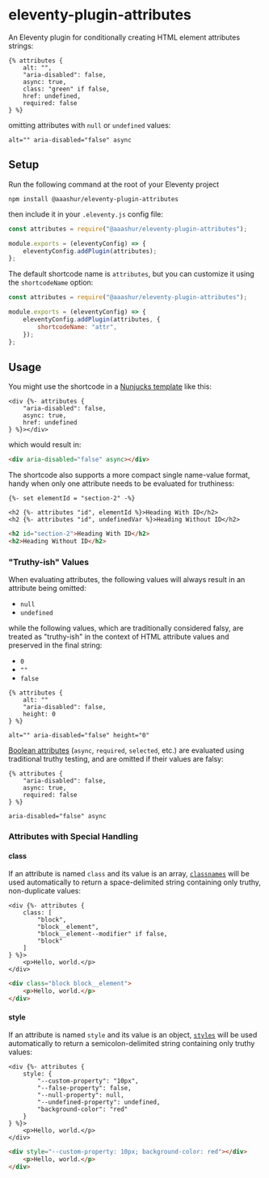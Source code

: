 # eleventy-plugin-attributes

An Eleventy plugin for conditionally creating HTML element attributes strings:

```njk
{% attributes {
    alt: "",
    "aria-disabled": false,
    async: true,
    class: "green" if false,
    href: undefined,
    required: false
} %}
```

omitting attributes with `null` or `undefined` values:

```
alt="" aria-disabled="false" async
```

## Setup

Run the following command at the root of your Eleventy project

```shell
npm install @aaashur/eleventy-plugin-attributes
```

then include it in your `.eleventy.js` config file:

```javascript
const attributes = require("@aaashur/eleventy-plugin-attributes");

module.exports = (eleventyConfig) => {
    eleventyConfig.addPlugin(attributes);
};
```

The default shortcode name is `attributes`, but you can customize it using the `shortcodeName` option:

```javascript
const attributes = require("@aaashur/eleventy-plugin-attributes");

module.exports = (eleventyConfig) => {
    eleventyConfig.addPlugin(attributes, {
        shortcodeName: "attr",
    });
};
```

## Usage

You might use the shortcode in a [Nunjucks template](https://www.11ty.dev/docs/languages/nunjucks/) like this:

```njk
<div {%- attributes {
    "aria-disabled": false,
    async: true,
    href: undefined
} %}></div>
```

which would result in:

```html
<div aria-disabled="false" async></div>
```

The shortcode also supports a more compact single name-value format, handy when only one attribute needs to be evaluated for truthiness:

```njk
{%- set elementId = "section-2" -%}

<h2 {%- attributes "id", elementId %}>Heading With ID</h2>
<h2 {%- attributes "id", undefinedVar %}>Heading Without ID</h2>
```

```html
<h2 id="section-2">Heading With ID</h2>
<h2>Heading Without ID</h2>
```

### "Truthy-ish" Values

When evaluating attributes, the following values will always result in an attribute being omitted:

- `null`
- `undefined`

while the following values, which are traditionally considered falsy, are treated as "truthy-ish" in the context of HTML attribute values and preserved in the final string:

- `0`
- `""`
- `false`

```njk
{% attributes {
    alt: ""
    "aria-disabled": false,
    height: 0
} %}
```

```
alt="" aria-disabled="false" height="0"
```

[Boolean attributes](https://web.dev/learn/html/attributes/#boolean_attributes) (`async`, `required`, `selected`, etc.) are evaluated using traditional truthy testing, and are omitted if their values are falsy:

```njk
{% attributes {
    "aria-disabled": false,
    async: true,
    required: false
} %}
```

```
aria-disabled="false" async
```

### Attributes with Special Handling

#### class

If an attribute is named `class` and its value is an array, [`classnames`](https://www.npmjs.com/package/@aaashur/eleventy-plugin-classnames) will be used automatically to return a space-delimited string containing only truthy, non-duplicate values:

```njk
<div {%- attributes {
    class: [
        "block",
        "block__element",
        "block__element--modifier" if false,
        "block"
    ]
} %}>
    <p>Hello, world.</p>
</div>
```

```html
<div class="block block__element">
    <p>Hello, world.</p>
</div>
```

#### style

If an attribute is named `style` and its value is an object, [`styles`](https://www.npmjs.com/package/@aaashur/eleventy-plugin-styles) will be used automatically to return a semicolon-delimited string containing only truthy values:

```njk
<div {%- attributes {
    style: {
        "--custom-property": "10px",
        "--false-property": false,
        "--null-property": null,
        "--undefined-property": undefined,
        "background-color": "red"
    }
} %}>
    <p>Hello, world.</p>
</div>
```

```html
<div style="--custom-property: 10px; background-color: red"></div>
    <p>Hello, world.</p>
</div>
```
